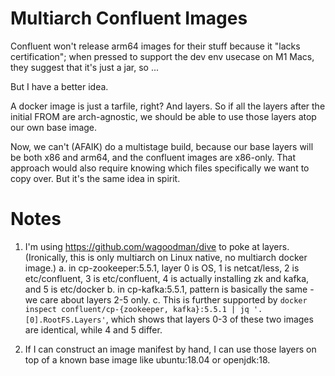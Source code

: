 # Multiarch Confluent Images

Confluent won't release arm64 images for their stuff because it "lacks
certification"; when pressed to support the dev env usecase on M1 Macs, they
suggest that it's just a jar, so ...

But I have a better idea.

A docker image is just a tarfile, right? And layers. So if all the layers after
the initial FROM are arch-agnostic, we should be able to use those layers atop
our own base image.

Now, we can't (AFAIK) do a multistage build, because our base layers will be
both x86 and arm64, and the confluent images are x86-only. That approach would
also require knowing which files specifically we want to copy over. But it's the
same idea in spirit.

# Notes
1. I'm using https://github.com/wagoodman/dive to poke at layers. (Ironically,
   this is only multiarch on Linux native, no multiarch docker image.)
  a. in cp-zookeeper:5.5.1, layer 0 is OS, 1 is netcat/less, 2 is etc/confluent,
3 is etc/confluent, 4 is actually installing zk and kafka, and 5 is etc/docker 
  b. in cp-kafka:5.5.1, pattern is basically the same - we care about layers 2-5
only.
  c. This is further supported by `docker inspect confluent/cp-{zookeeper,
kafka}:5.5.1 | jq '.[0].RootFS.Layers'`, which shows that layers 0-3 of these
two images are identical, while 4 and 5 differ.

2. If I can construct an image manifest by hand, I can use those layers on top
   of a known base image like ubuntu:18.04 or openjdk:18.
